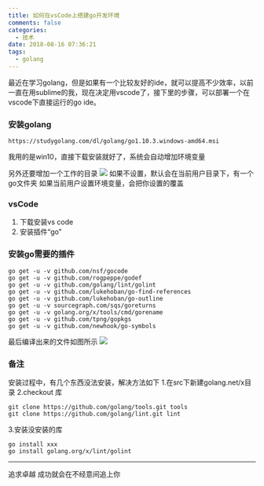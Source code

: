 ```yaml
---
title: 如何在vsCode上搭建go开发环境
comments: false
categories:
  - 技术
date: 2018-08-16 07:36:21
tags:
  - golang
---
```


最近在学习golang，但是如果有一个比较友好的ide，就可以提高不少效率，以前一直在用sublime的我，现在决定用vscode了，接下里的步骤，可以部署一个在vscode下直接运行的go ide。
<!--more-->

### 安装golang ###

	https://studygolang.com/dl/golang/go1.10.3.windows-amd64.msi
我用的是win10，直接下载安装就好了，系统会自动增加环境变量

另外还要增加一个工作的目录
![](1.png)
如果不设置，默认会在当前用户目录下，有一个go文件夹
如果当前用户设置环境变量，会把你设置的覆盖
	

### vsCode ###
1. 下载安装vs code
2. 安装插件“go”

### 安装go需要的插件 ###
	go get -u -v github.com/nsf/gocode
	go get -u -v github.com/rogpeppe/godef
	go get -u -v github.com/golang/lint/golint
	go get -u -v github.com/lukehoban/go-find-references
	go get -u -v github.com/lukehoban/go-outline
	go get -u -v sourcegraph.com/sqs/goreturns
	go get -u -v golang.org/x/tools/cmd/gorename
	go get -u -v github.com/tpng/gopkgs
	go get -u -v github.com/newhook/go-symbols
最后编译出来的文件如图所示
![](2.png)

### 备注 ### 
安装过程中，有几个东西没法安装，解决方法如下
1.在src下新建golang.net/x目录
2.checkout 库

	git clone https://github.com/golang/tools.git tools
	git clone https://github.com/golang/lint.git lint

3.安装没安装的库
	
	go install xxx
	go install golang.org/x/lint/golint



----------
追求卓越 成功就会在不经意间追上你